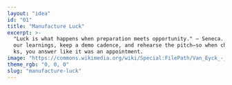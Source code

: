 ```yaml
---
layout: "idea"
id: "01"
title: "Manufacture Luck"
excerpt: >-
  "Luck is what happens when preparation meets opportunity." — Seneca. Publish y
  our learnings, keep a demo cadence, and rehearse the pitch—so when chance knoc
  ks, you answer like it was an appointment.
image: "https://commons.wikimedia.org/wiki/Special:FilePath/Van_Eyck_-_Arnolfini_Portrait.jpg"
theme_rgb: "0, 0, 0"
slug: "manufacture-luck"
---
```

<!-- TODO: Paste the full body content for this idea here. -->
